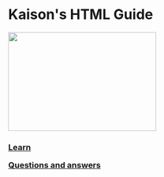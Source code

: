 <html>
  <body>
      <h1>Kaison's HTML Guide</h1>
      <img src="https://www.bu.edu/files/2024/08/Hey-BU-Blog-Headers-1600x1200.jpg" width=300 height=200>
      <h3>
        <p>
          <a href="KaisonHTMLGuide/Tuts.html">Learn</a>
         <p>
        <p>
          <a href="KaisonHTMLGuide/Questions.html">Questions and answers</a>
      <p>
    <h3>
  <body>
<html
